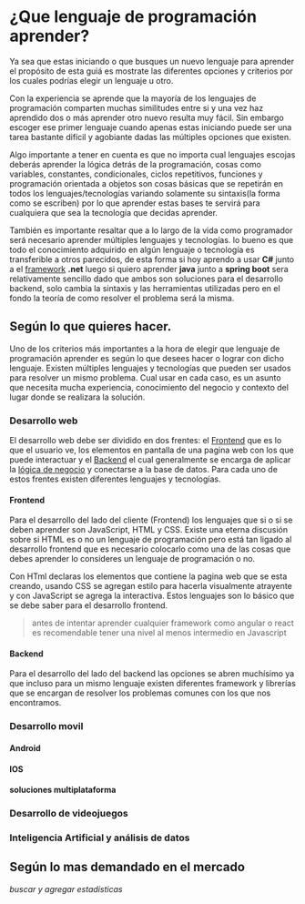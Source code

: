 # ¿Que lenguaje de programación aprender?

Ya sea que estas iniciando o que busques un nuevo lenguaje para aprender el propósito de esta guiá es mostrate las diferentes opciones y criterios por los cuales podrías elegir un lenguaje u otro.

Con la experiencia se aprende que la mayoría de los lenguajes de programación comparten muchas similitudes entre si y una vez haz aprendido dos o más aprender otro nuevo resulta muy fácil. Sin embargo escoger ese primer lenguaje cuando apenas estas iniciando puede ser una tarea bastante difícil y agobiante dadas las múltiples opciones que existen.

Algo importante a tener en cuenta es que no importa cual lenguajes escojas deberás aprender la lógica detrás de la programación, cosas como variables, constantes, condicionales, ciclos repetitivos, funciones y programación orientada a objetos son cosas básicas que se repetirán en todos los lenguajes/tecnologías variando solamente su sintaxis(la forma como se escriben) por lo que aprender estas bases te servirá para cualquiera que sea la tecnología que decidas aprender.

También es importante resaltar que a lo largo de la vida como programador será necesario aprender múltiples lenguajes y tecnologías. lo bueno es que todo el conocimiento adquirido en algún lenguaje o tecnología es transferible a otros parecidos, de esta forma si hoy aprendo a usar **C#** junto a el [framework]() **.net** luego si quiero aprender **java** junto a **spring boot** sera relativamente sencillo dado que ambos son soluciones para el desarrollo backend, solo cambia la sintaxis y las herramientas utilizadas pero en el fondo la teoría de como resolver el problema será la misma.

## Según lo que quieres hacer.

Uno de los criterios más importantes a la hora de elegir que lenguaje de programación aprender es según lo que desees hacer o lograr con dicho lenguaje. Existen múltiples lenguajes y tecnologías que pueden ser usados para resolver un mismo problema. Cual usar en cada caso, es un asunto que necesita mucha experiencia, conocimiento del negocio y contexto del lugar donde se realizara la solución.

### Desarrollo web

El desarrollo web debe ser dividido en dos frentes: el [Frontend](####Frontend) que es lo que el usuario ve, los elementos en pantalla de una pagina web con los que puede interactuar y el [Backend](####Backend) el cual generalmente se encarga de aplicar la [lógica de negocio]() y conectarse a la base de datos. Para cada uno de estos frentes existen diferentes lenguajes y tecnologías.

#### Frontend

Para el desarrollo del lado del cliente (Frontend) los lenguajes que si o si se deben aprender son JavaScript, HTML y CSS. Existe una eterna discusión sobre si HTML es o no un lenguaje de programación pero está tan ligado al desarrollo frontend que es necesario colocarlo como una de las cosas que debes aprender lo consideres un lenguaje de programación o no.

Con HTml declaras los elementos que contiene la pagina web que se esta creando, usando CSS se agregan estilo para hacerla visualmente atrayente y con JavaScript se agrega la interactiva. Estos lenguajes son lo básico que se debe saber para el desarrollo frontend.

> antes de intentar aprender cualquier framework como angular o react es recomendable tener una nivel al menos intermedio en Javascript

#### Backend

Para el desarrollo del lado del backend las opciones se abren muchísimo ya que incluso para un mismo lenguaje existen diferentes framework y librerías que se encargan de resolver los problemas comunes con los que nos encontramos.

### Desarrollo movil

#### Android

#### IOS

#### soluciones multiplataforma

### Desarrollo de videojuegos

### Inteligencia Artificial y análisis de datos

## Según lo mas demandado en el mercado

_buscar y agregar estadísticas_
